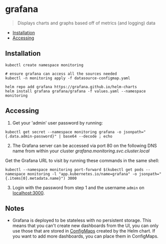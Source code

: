 # grafana

> Displays charts and graphs based off of metrics (and logging) data

- [Installation](#installation)
- [Accessing](#accessing)

## Installation
```
kubectl create namespace monitoring

# ensure grafana can access all the sources needed
kubectl -n monitoring apply -f datasource-configmap.yaml

helm repo add grafana https://grafana.github.io/helm-charts
helm install grafana grafana/grafana -f values.yaml --namespace monitoring
```

## Accessing
1. Get your 'admin' user password by running:

```
kubectl get secret --namespace monitoring grafana -o jsonpath="{.data.admin-password}" | base64 --decode ; echo
```

2. The Grafana server can be accessed via port 80 on the following DNS name from within your cluster _grafana.monitoring.svc.cluster.local_

Get the Grafana URL to visit by running these commands in the same shell:

```
kubectl --namespace monitoring port-forward $(kubectl get pods --namespace monitoring -l "app.kubernetes.io/name=grafana" -o jsonpath="{.items[0].metadata.name}") 3000
```

3. Login with the password from step 1 and the username `admin` on [localhost:3000](http://localhost:3000).


## Notes
- Grafana is deployed to be stateless with no persistent storage. This means that you can't create new dashboards from the UI, you can only use those that are stored in [ConfigMaps](https://kubernetes.io/docs/concepts/configuration/configmap/) created by the Helm chart. If you want to add more dashboards, you can place them in ConfigMaps.

